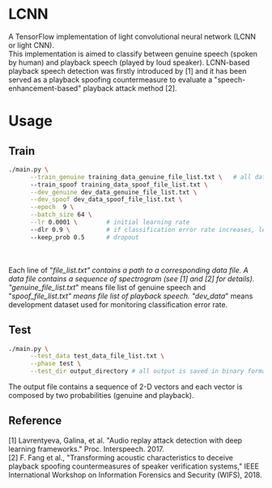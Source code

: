 # LCNN
A TensorFlow implementation of light convolutional neural network (LCNN or light CNN).<br>
This implementation is aimed to classify between genuine speech (spoken by human) and playback speech (played by loud speaker). LCNN-based playback speech detection was firstly introduced by [1] and it has been served as a playback spoofing countermeasure to evaluate a "speech-enhancement-based" playback attack method [2].


# Usage
## Train
```bash
./main.py \
	  --train_genuine training_data_genuine_file_list.txt \   # all data should be saved as binary format with float type
	  --train_spoof training_data_spoof_file_list.txt \
	  --dev_genuine dev_data_genuine_file_list.txt \
	  --dev_spoof dev_data_spoof_file_list.txt \
	  --epoch  9 \
	  --batch_size 64 \
	  --lr 0.0001 \        # initial learning rate
	  --dlr 0.9 \          # if classification error rate increases, learning rate will be decreased by this rate
	  --keep_prob 0.5      # dropout
```
<br><br>
Each line of "*_file_list.txt_" contains a path to a corresponding data file. A data file contains a sequence of spectrogram (see [1] and [2] for details).
"*_genuine_file_list.txt_" means file list of genuine speech and "*_spoof_file_list.txt_" means file list of playback speech.
"_dev_data_*" means development dataset used for monitoring classification error rate.

## Test
```bash
./main.py \
	  --test_data test_data_file_list.txt \
	  --phase test \
	  --test_dir output_directory # all output is saved in binary format with float type
```

The output file contains a sequence of 2-D vectors and each vector is composed by two probabilities (genuine and playback).

## Reference
[1] Lavrentyeva, Galina, et al. "Audio replay attack detection with deep learning frameworks." Proc. Interspeech. 2017.<br>
[2] F. Fang et al., "Transforming acoustic characteristics to deceive playback spoofing countermeasures of speaker verification systems," IEEE International Workshop on Information Forensics and Security (WIFS), 2018.
